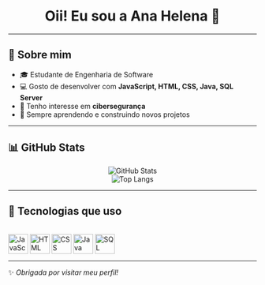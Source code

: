 <h1 align="center"> Oii! Eu sou a Ana Helena 👋 </h1>

---

## 🌸 Sobre mim  
- 🎓 Estudante de Engenharia de Software  
- 💻 Gosto de desenvolver com **JavaScript, HTML, CSS, Java, SQL Server**  
- 🔐 Tenho interesse em **cibersegurança**  
- 🌱 Sempre aprendendo e construindo novos projetos  

---

## 📊 GitHub Stats  

<div align="center">

![GitHub Stats](https://github-readme-stats.vercel.app/api?username=helenabuery&show_icons=true&theme=tokyonight&title_color=8A2BE2&text_color=ffffff&icon_color=1E90FF&bg_color=0d1117)  
![Top Langs](https://github-readme-stats.vercel.app/api/top-langs/?username=helenabuery&layout=compact&theme=tokyonight&title_color=8A2BE2&text_color=ffffff&bg_color=0d1117)

</div>

---

## 🚀 Tecnologias que uso  

<div style="display: inline_block"><br>
  <img align="center" alt="JavaScript" height="40" width="40" src="https://cdn.jsdelivr.net/gh/devicons/devicon/icons/javascript/javascript-original.svg">
  <img align="center" alt="HTML" height="40" width="40" src="https://cdn.jsdelivr.net/gh/devicons/devicon/icons/html5/html5-original.svg">
  <img align="center" alt="CSS" height="40" width="40" src="https://cdn.jsdelivr.net/gh/devicons/devicon/icons/css3/css3-original.svg">
  <img align="center" alt="Java" height="40" width="40" src="https://cdn.jsdelivr.net/gh/devicons/devicon/icons/java/java-original.svg">
  <img align="center" alt="SQL" height="40" width="40" src="https://cdn-icons-png.flaticon.com/512/4492/4492311.png">
</div>

---

✨ *Obrigada por visitar meu perfil!*  

